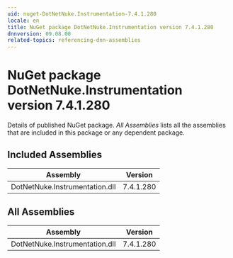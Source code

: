 ```yaml
---
uid: nuget-DotNetNuke.Instrumentation-7.4.1.280
locale: en
title: NuGet package DotNetNuke.Instrumentation version 7.4.1.280
dnnversion: 09.08.00
related-topics: referencing-dnn-assemblies
---
```


# NuGet package DotNetNuke.Instrumentation version 7.4.1.280
Details of published NuGet package.
*All Assemblies* lists all the assemblies that are included in this package or any dependent package.

## Included Assemblies

|Assembly|Version|
|---|---|
|DotNetNuke.Instrumentation.dll|7.4.1.280|

## All Assemblies

|Assembly|Version|
|---|---|
|DotNetNuke.Instrumentation.dll|7.4.1.280|

